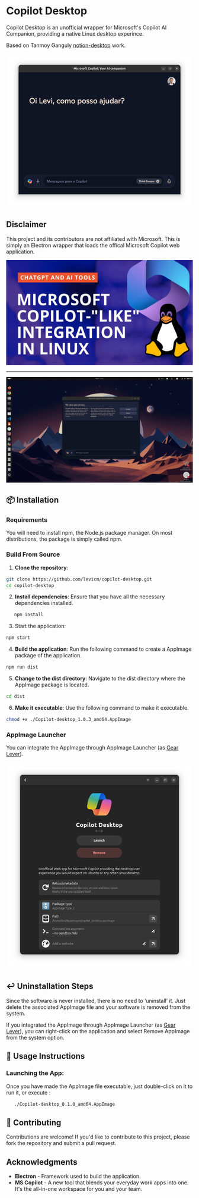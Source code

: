 # Copilot Desktop

Copilot Desktop is an unofficial wrapper for Microsoft's Copilot AI Companion, providing a native Linux desktop experince.

Based on Tanmoy Ganguly [notion-desktop](https://github.com/xanmoy/notion-desktop) work.

![Image](https://github.com/levicm/copilot-desktop/blob/main/screenshots/banner.png)

## Disclaimer

This project and its contributors are not affiliated with Microsoft. This is simply an Electron wrapper that loads the offical Microsoft Copilot web application.

![Image](https://github.com/levicm/copilot-desktop/blob/main/screenshots/copilot-desktop.png)

---

![Image](https://github.com/levicm/copilot-desktop/blob/main/screenshots/image1.png)

## 📦 **Installation**

### Requirements

You will need to install npm, the Node.js package manager. On most distributions, the package is simply called npm.

### Build From Source

1. **Clone the repository**:

```bash
git clone https://github.com/levicm/copilot-desktop.git
cd copilot-desktop
```

2. **Install dependencies**: Ensure that you have all the necessary dependencies installed.

```bash
   npm install
```

3. Start the application:

```bash
npm start
```

4. **Build the application**: Run the following command to create a AppImage package of the application.

```bash
npm run dist
```

5. **Change to the dist directory**: Navigate to the dist directory where the AppImage package is located.

```bash
cd dist
```

6. **Make it executable**: Use the following command to make it executable.

```bash
chmod +x ./Copilot-desktop_1.0.3_amd64.AppImage 
```

### AppImage Launcher

You can integrate the AppImage through AppImage Launcher (as [Gear Lever](https://github.com/mijorus/gearlever)).

![Image](https://github.com/levicm/copilot-desktop/blob/main/screenshots/gear-lever.png)


## ↩️ **Uninstallation Steps**

Since the software is never installed, there is no need to ‘uninstall’ it. Just delete the associated AppImage file and your software is removed from the system.

If you integrated the AppImage through AppImage Launcher (as [Gear Lever](https://github.com/mijorus/gearlever)), you can right-click on the application and select Remove AppImage from the system option.

## 📖 **Usage Instructions**

### **Launching the App**:

   Once you have made the AppImage file executable, just double-click on it to run it, or execute :

```bash
   ./Copilot-desktop_0.1.0_amd64.AppImage
```

## 🤝 **Contributing**

Contributions are welcome! If you'd like to contribute to this project, please fork the repository and submit a pull request.

## Acknowledgments

- **Electron** - Framework used to build the application.
- **MS Copilot** - A new tool that blends your everyday work apps into one. It's the all-in-one workspace for you and your team.
